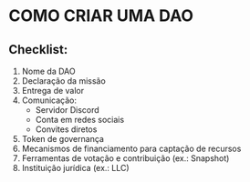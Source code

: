 # COMO CRIAR UMA DAO

## Checklist:
1) Nome da DAO
2) Declaração da missão
3) Entrega de valor
4) Comunicação:
   - Servidor Discord
   - Conta em redes sociais
   - Convites diretos
5) Token de governança
6) Mecanismos de financiamento para captação de recursos
7) Ferramentas de votação e contribuição (ex.: Snapshot)
8) Instituição jurídica (ex.: LLC)
